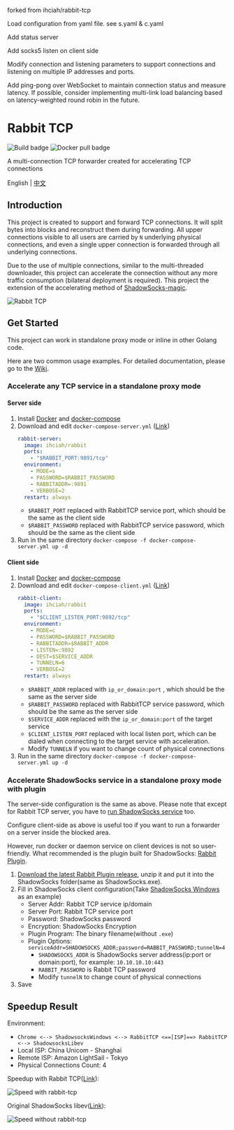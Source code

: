 forked from ihciah/rabbit-tcp

Load configuration from yaml file. see s.yaml & c.yaml

Add status server

Add socks5 listen on client side

Modify connection and listening parameters to support connections and listening on multiple IP addresses and ports.

Add ping-pong over WebSocket to maintain connection status and measure latency. If possible, consider implementing multi-link load balancing based on latency-weighted round robin in the future.

# Rabbit TCP

![Build badge](https://github.com/aagun1234/rabbit-tcp/workflows/Build/badge.svg) ![Docker pull badge](https://img.shields.io/docker/pulls/ihciah/rabbit)

A multi-connection TCP forwarder created for accelerating TCP connections

English | [中文](README_ZH.MD)

## Introduction

This project is created to support and forward TCP connections. It will split bytes into blocks and reconstruct them during forwarding.
All upper connections visible to all users are carried by `N` underlying physical connections, and even a single upper connection is forwarded through all underlying connections.

Due to the use of multiple connections, similar to the multi-threaded downloader, this project can accelerate the connection without any more traffic consumption (bilateral deployment is required).
This project the extension of the accelerating method of [ShadowSocks-magic](https://github.com/ihciah/go-shadowsocks-magic).

![Rabbit TCP](.github/resources/rabbit-tcp.svg)

## Get Started
This project can work in standalone proxy mode or inline in other Golang code.

Here are two common usage examples. For detailed documentation, please go to the [Wiki](https://github.com/aagun1234/rabbit-tcp/wiki).

### Accelerate any TCP service in a standalone proxy mode
#### Server side
1. Install [Docker](https://docs.docker.com/install/linux/docker-ce/debian/#install-using-the-convenience-script) and [docker-compose](https://docs.docker.com/compose/install/)
2. Download and edit `docker-compose-server.yml` ([Link](https://github.com/aagun1234/rabbit-tcp/raw/master/docker-compose-server.yml))
    ```yaml
    rabbit-server:
      image: ihciah/rabbit
      ports:
        - "$RABBIT_PORT:9891/tcp"
      environment:
        - MODE=s
        - PASSWORD=$RABBIT_PASSWORD
        - RABBITADDR=:9891
        - VERBOSE=2
      restart: always
    ```
   - `$RABBIT_PORT` replaced with RabbitTCP service port, which should be the same as the client side
   - `$RABBIT_PASSWORD`  replaced with RabbitTCP service password, which should be the same as the client side
3. Run in the same directory `docker-compose -f docker-compose-server.yml up -d`

#### Client side
1. Install [Docker](https://docs.docker.com/install/linux/docker-ce/debian/#install-using-the-convenience-script) and [docker-compose](https://docs.docker.com/compose/install/)
2. Download and edit `docker-compose-client.yml` ([Link](https://github.com/aagun1234/rabbit-tcp/raw/master/docker-compose-client.yml))
    ```yaml
    rabbit-client:
      image: ihciah/rabbit
      ports:
        - "$CLIENT_LISTEN_PORT:9892/tcp"
      environment:
        - MODE=c
        - PASSWORD=$RABBIT_PASSWORD
        - RABBITADDR=$RABBIT_ADDR
        - LISTEN=:9892
        - DEST=$SERVICE_ADDR
        - TUNNELN=6
        - VERBOSE=2
      restart: always
    ```
   - `$RABBIT_ADDR` replaced with `ip_or_domain:port` , which should be the same as the server side
   - `$RABBIT_PASSWORD` replaced with RabbitTCP service password, which should be the same as the server side
   - `$SERVICE_ADDR` replaced with the `ip_or_domain:port` of the target service
   - `$CLIENT_LISTEN_PORT` replaced with local listen port, which can be dialed when connecting to the target service with acceleration.
   - Modify `TUNNELN` if you want to change count of physical connections
3. Run in the same directory `docker-compose -f docker-compose-server.yml up -d`

### Accelerate ShadowSocks service in a standalone proxy mode with plugin
The server-side configuration is the same as above. Please note that except for Rabbit TCP server, you have to [run ShadowSocks service](https://github.com/shadowsocks/shadowsocks-libev/blob/master/docker/alpine/docker-compose.yml) too.

Configure client-side as above is useful too if you want to run a forwarder on a server inside the blocked area.

However, run docker or daemon service on client devices is not so user-friendly. What recommended is the plugin built for ShadowSocks: [Rabbit Plugin](https://github.com/ihciah/rabbit-plugin).

1. [Download the latest Rabbit Plugin release](https://github.com/ihciah/rabbit-plugin/releases), unzip it and put it into the ShadowSocks folder(same as ShadowSocks.exe).
2. Fill in ShadowSocks client configuration(Take [ShadowSocks Windows](https://github.com/shadowsocks/shadowsocks-windows) as an example)
    - Server Addr: Rabbit TCP service ip/domain
    - Server Port: Rabbit TCP service port
    - Password: ShadowSocks password
    - Encryption: ShadowSocks Encryption
    - Plugin Program: The binary filename(without `.exe`)
    - Plugin Options: `serviceAddr=SHADOWSOCKS_ADDR;password=RABBIT_PASSWORD;tunnelN=4`
        - `SHADOWSOCKS_ADDR` is ShadowSocks server address(ip:port or domain:port), for example: `10.10.10.10:443`
        - `RABBIT_PASSWORD` is Rabbit TCP password
        - Modify `tunnelN` to change count of physical connections
3. Save

## Speedup Result

Environment:

- `Chrome <--> ShadowsocksWindows <--> RabbitTCP <==[ISP]==> RabbitTCP <--> ShadowsocksLibev`
- Local ISP: China Unicom - Shanghai
- Remote ISP: Amazon LightSail - Tokyo
- Physical Connections Count: 4


Speedup with Rabbit TCP([Link](https://www.speedtest.net/result/8667412671)):

![Speed with rabbit-tcp](.github/resources/SpeedWithRabbit.jpg)

Original ShadowSocks libev([Link](https://www.speedtest.net/result/8667415664)):

![Speed without rabbit-tcp](.github/resources/SpeedWithoutRabbit.jpg)
